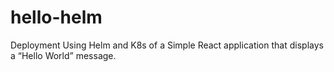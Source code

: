# hello-helm
Deployment Using Helm and K8s of a Simple React application that displays a “Hello World” message.
